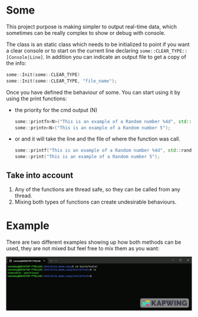 # Some 

This project purpose is making simpler to output real-time data, which sometimes can be really complex to show or debug with console.

The class is an static class which needs to be initialized to point if you want a clear console or to start on the current line declaring `some::CLEAR_TYPE::[Console|Line]`. In addition you can indicate an output file to get a copy of the info:

```cpp
some::Init(some::CLEAR_TYPE)
some::Init(some::CLEAR_TYPE, "file_name");
```

Once you have defined the behaviour of some. You can start using it by using the print functions: 
-  the priority for the cmd output (N)

    ```cpp
    some::printfn<N>("This is an example of a Random number %4d", std::rand()%10);
    some::printn<N>("This is an example of a Random number 5");
    ```
-  or and it will take the line and the file of where the function was call.

    ```cpp
    some::printf("This is an example of a Random number %4d", std::rand()%10);
    some::print("This is an example of a Random number 5");
    ```

## Take into account
1. Any of the functions are thread safe, so they can be called from any thread.
2. Mixing both types of functions can create undesirable behaviours.


# Example

There are two different examples showing up how both methods can be used, they are not mixed but feel free to mix them as you want:


![](docs/example_output.gif)